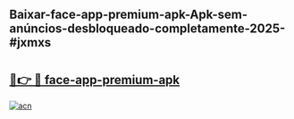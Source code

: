 ## Baixar-face-app-premium-apk-Apk-sem-anúncios-desbloqueado-completamente-2025-#jxmxs

# <h2><a href="https://ainizakaria.my?title=face-app-premium-apk&ref=20M">🔗👉 🔴 face-app-premium-apk</a></h2>

[![acn](https://github.com/user-attachments/assets/0f9c940e-d8b0-45ae-aac7-cd30a18b3e1c)](https://ainizakaria.my?title=face-app-premium-apk&ref=20M)

